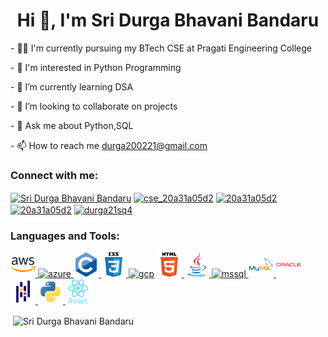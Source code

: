 
<h1 align="center">Hi 👋, I'm Sri Durga Bhavani Bandaru</h1>

<p> - 🧑‍🎓 I'm currently pursuing my BTech CSE at Pragati Engineering College </p>
<p> - 👀 I'm interested in Python Programming </p>
<p> - 🌱 I’m currently learning DSA </p>
<p> - 👯 I’m looking to collaborate on projects </p>
<p> - 💬 Ask me about Python,SQL </p>
<p> - 📫 How to reach me <a href="mailto:durga200221@gmail.com">durga200221@gmail.com </a></p>

 
<h3 align="left">Connect with me:</h3>
<p align="left">
    <a href="https://linkedin.com/in/sri-durga-bhavani-bandaru-bba226211" target="blank"><img align="center" src="https://raw.githubusercontent.com/rahuldkjain/github-profile-readme-generator/master/src/images/icons/Social/linked-in-alt.svg" alt="Sri Durga Bhavani Bandaru" height="30" width="40" /></a>
    <a href="https://www.codechef.com/users/cse_20a31a05d2" target="blank"><img align="center" src="https://tse1.mm.bing.net/th?id=OIP.8xLgkcRZmQkyLiA3GjCeNwAAAA&pid=Api&P=0&h=180" alt="cse_20a31a05d2" height="30" width="40" /></a>
    <a href="https://www.hackerrank.com/20a31a05d2" target="blank"><img align="center" src="https://raw.githubusercontent.com/rahuldkjain/github-profile-readme-generator/master/src/images/icons/Social/hackerrank.svg" alt="20a31a05d2" height="30" width="40" /></a>
    <a href="https://www.leetcode.com/20a31a05d2" target="blank"><img align="center" src="https://raw.githubusercontent.com/rahuldkjain/github-profile-readme-generator/master/src/images/icons/Social/leet-code.svg" alt="20a31a05d2" height="30" width="40" /></a>
    <a href="https://auth.geeksforgeeks.org/user/durga21sq4" target="blank"><img align="center" src="https://raw.githubusercontent.com/rahuldkjain/github-profile-readme-generator/master/src/images/icons/Social/geeks-for-geeks.svg" alt="durga21sq4" height="30" width="40" /></a>
    </p>

<h3 align="left">Languages and Tools:</h3>
<p align="left"> <a href="https://aws.amazon.com" target="_blank" rel="noreferrer"> <img src="https://raw.githubusercontent.com/devicons/devicon/master/icons/amazonwebservices/amazonwebservices-original-wordmark.svg" alt="aws" width="40" height="40"/> </a> 
    <a href="https://azure.microsoft.com/en-in/" target="_blank" rel="noreferrer"> <img src="https://www.vectorlogo.zone/logos/microsoft_azure/microsoft_azure-icon.svg" alt="azure" width="40" height="40"/> </a> 
    <a href="https://www.cprogramming.com/" target="_blank" rel="noreferrer"> <img src="https://raw.githubusercontent.com/devicons/devicon/master/icons/c/c-original.svg" alt="c" width="40" height="40"/> </a>
     <a href="https://www.w3schools.com/css/" target="_blank" rel="noreferrer"> <img src="https://raw.githubusercontent.com/devicons/devicon/master/icons/css3/css3-original-wordmark.svg" alt="css3" width="40" height="40"/> </a>
      <a href="https://cloud.google.com" target="_blank" rel="noreferrer"> <img src="https://www.vectorlogo.zone/logos/google_cloud/google_cloud-icon.svg" alt="gcp" width="40" height="40"/></a> 
     <a href="https://www.w3.org/html/" target="_blank" rel="noreferrer"> <img src="https://raw.githubusercontent.com/devicons/devicon/master/icons/html5/html5-original-wordmark.svg" alt="html5" width="40" height="40"/> </a>
      <a href="https://www.java.com" target="_blank" rel="noreferrer"> <img src="https://raw.githubusercontent.com/devicons/devicon/master/icons/java/java-original.svg" alt="java" width="40" height="40"/> </a> 
       <a href="https://www.microsoft.com/en-us/sql-server" target="_blank" rel="noreferrer"> <img src="https://www.svgrepo.com/show/303229/microsoft-sql-server-logo.svg" alt="mssql" width="40" height="40"/> </a> 
       <a href="https://www.mysql.com/" target="_blank" rel="noreferrer"> <img src="https://raw.githubusercontent.com/devicons/devicon/master/icons/mysql/mysql-original-wordmark.svg" alt="mysql" width="40" height="40"/> </a> 
       <a href="https://www.oracle.com/" target="_blank" rel="noreferrer"> <img src="https://raw.githubusercontent.com/devicons/devicon/master/icons/oracle/oracle-original.svg" alt="oracle" width="40" height="40"/> </a>
        <a href="https://pandas.pydata.org/" target="_blank" rel="noreferrer"> <img src="https://raw.githubusercontent.com/devicons/devicon/2ae2a900d2f041da66e950e4d48052658d850630/icons/pandas/pandas-original.svg" alt="pandas" width="40" height="40"/> </a> 
        <a href="https://www.python.org" target="_blank" rel="noreferrer"> <img src="https://raw.githubusercontent.com/devicons/devicon/master/icons/python/python-original.svg" alt="python" width="40" height="40"/> </a> 
        <a href="https://reactjs.org/" target="_blank" rel="noreferrer"> <img src="https://raw.githubusercontent.com/devicons/devicon/master/icons/react/react-original-wordmark.svg" alt="react" width="40" height="40"/> </a> </p>

<p>&nbsp;<img align="center" src="https://github-readme-stats.vercel.app/api?username=20a31a05d2&show_icons=true&locale=en" alt="Sri Durga Bhavani Bandaru" /></p>


  </p>
